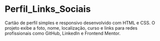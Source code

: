 # Perfil_Links_Sociais
Cartão de perfil simples e responsivo desenvolvido com HTML e CSS. O projeto exibe a foto, nome, localização, curso e links para redes profissionais como GitHub, LinkedIn e Frontend Mentor.
